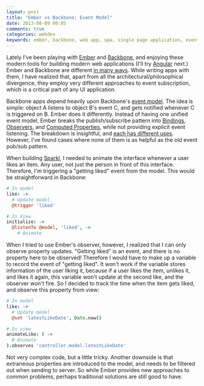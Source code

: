```yaml
---
layout: post
title: "Ember vs Backbone: Event Model"
date: 2013-08-09 00:05
comments: true
categories: webdev
keywords: ember, backbone, web app, spa, single page application, event, event model, publish/subscribe
---
```


Lately I've been playing with [Ember](http://emberjs.com/) and [Backbone](http://backbonejs.org/), and enjoying these modern tools for building modern web applications (I'll try [Angular](http://angularjs.org/) next.) Ember and Backbone are different [in many ways](http://smus.com/backbone-and-ember/). While writing apps with them, I have realized that, apart from all the architectural/philosophical divergence, they employ very different approaches to event subscription, which is a critical part of any UI application.

<!-- more -->

Backbone apps depend heavily upon Backbone's [event model](http://backbonejs.org/#Events). The idea is simple: object A listens to object B's event C, and gets notified whenever C is triggered on B. Ember does it differently. Instead of having one unified event model, Ember breaks the publish/subscribe pattern into [Bindings](http://emberjs.com/guides/object-model/bindings/), [Observers](http://emberjs.com/guides/object-model/observers/), and [Computed Properties](http://emberjs.com/guides/object-model/computed-properties/), while not providing explicit event listening. The breakdown is insightful, and [each has different uses](http://emberjs.com/guides/object-model/what-do-i-use-when/). However, I've found cases where none of them is as helpful as the old event pub/sub pattern.

When building [Sparkl](http://www.sparkl.us), I needed to animate the interface whenever a user likes an item. Any user, not just the person in front of this interface. Therefore, I'm triggering a "getting liked" event from the model. This would be straightforward in Backbone:

``` coffeescript
# In model
like: ->
  # Update model
  @trigger 'liked'

# In View
initialize: ->
  @listenTo @model, 'liked', ->
    # Animate
```

When I tried to use Ember's observer, however, I realized that I can only observe property updates. "Getting liked" is an event, and there is no property here to be observed! Therefore I would have to make up a variable to record the event of "getting liked". It won't work if the variable stores information of the user liking it, because if a user likes the item, unlikes it, and likes it again, this variable won't update at the second like, and the observer won't fire. So I decided to track the time when the item gets liked, and observe this property from view:

``` coffeescript
# In model
like: ->
  # Update model
  @set 'latestLikeDate', Date.now()

# In view
animateLike: ( ->
  # Animate
).observes 'controller.model.latestLikeDate'
```

Not very complex code, but a little tricky. Another downside is that extraneous properties are introduced to the model, and needs to be filtered out when sending to server. So while Ember provides new approaches to common problems, perhaps traditional solutions are still good to have.
